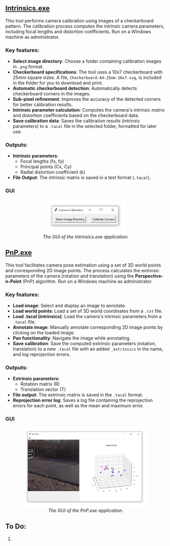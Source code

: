## [Intrinsics.exe](Dist/Intrinsics.exe)

This tool performs camera calibration using images of a checkerboard pattern. The calibration process computes the intrinsic camera parameters, including focal lengths and distortion coefficients. Run on a Windows machine as administrator.

### Key features:

- **Select image directory**: Choose a folder containing calibration images in `.png` format.
- **Checkerboard specifications**: The tool uses a 10x7 checkerboard with 25mm square sizes. A file, `Checkerboard-A4-25mm-10x7.svg`, is included in the folder for you to download and print.
- **Automatic checkerboard detection**: Automatically detects checkerboard corners in the images.
- **Sub-pixel refinement**: Improves the accuracy of the detected corners for better calibration results.
- **Intrinsic parameter calculation**: Computes the camera's intrinsic matrix and distortion coefficients based on the checkerboard data.
- **Save calibration data**: Saves the calibration results (intrinsic parameters) to a `.tacal` file in the selected folder, formatted for later use.

### Outputs:
- **Intrinsic parameters**:
  - Focal lengths (fx, fy)
  - Principal points (Cx, Cy)
  - Radial distortion coefficient (k)
- **File Output**: The intrinsic matrix is saved in a text format (`.tacal`).

### GUI
<p align="center">
  <img src="https://github.com/KevGildea/KinePose/blob/main/images/Intrinsics.PNG" alt="Intrinsics.exe" width="250">
  <br>
  <i>The GUI of the Intrinsics.exe application.</i>
</p>




## [PnP.exe](Dist/PnP.exe)

This tool facilitates camera pose estimation using a set of 3D world points and corresponding 2D image points. The process calculates the extrinsic parameters of the camera (rotation and translation) using the **Perspective-n-Point** (PnP) algorithm. Run on a Windows machine as administrator.

### Key features:

- **Load image**: Select and display an image to annotate.
- **Load world points**: Load a set of 3D world coordinates from a `.txt` file.
- **Load .tacal (intrinsics)**: Load the camera's intrinsic parameters from a `.tacal` file.
- **Annotate image**: Manually annotate corresponding 2D image points by clicking on the loaded image.
- **Pan functionality**: Navigate the image while annotating.
- **Save calibration**: Save the computed extrinsic parameters (rotation, translation) to a new `.tacal` file with an added `_extrinsics` in the name, and log reprojection errors.

### Outputs:
- **Extrinsic parameters**:
  - Rotation matrix (R)
  - Translation vector (T)
- **File output**: The extrinsic matrix is saved in the `.tacal` format.
- **Reprojection error log**: Saves a log file containing the reprojection errors for each point, as well as the mean and maximum error.


### GUI
<p align="center">
  <img src="https://github.com/KevGildea/KinePose/blob/main/images/PnP.PNG" alt="PnP.exe" width="400">
  <br>
  <i>The GUI of the PnP.exe application.</i>
</p>






## To Do:
1. 
